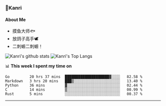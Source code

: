### 🌱Kanri
#### About Me
- 摸鱼大师🐟
- 放鸽子高手🕊
- 二刺螈二刺螈！

![Kanri's github stats](https://github-readme-stats.vercel.app/api?username=Yiwen-Chan&show_icons=true&theme=vue&line_height=20)
![Kanri's Top Langs](https://github-readme-stats.vercel.app/api/top-langs/?username=Yiwen-Chan&layout=compact&theme=vue&card_width=270)

📊 **This week I spent my time on**
<!--START_SECTION:waka-->
```text
Go         20 hrs 37 mins  ████████████████████▓░░░░   82.58 % 
Markdown   3 hrs 20 mins   ███▒░░░░░░░░░░░░░░░░░░░░░   13.40 % 
Python     36 mins         ▓░░░░░░░░░░░░░░░░░░░░░░░░   02.44 % 
C          14 mins         ▒░░░░░░░░░░░░░░░░░░░░░░░░   00.99 % 
Rust       5 mins          ░░░░░░░░░░░░░░░░░░░░░░░░░   00.37 % 
```
<!--END_SECTION:waka-->

***

